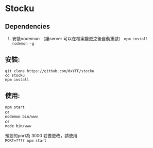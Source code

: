 # Stocku

## Dependencies
1. 安裝nodemon （讓server 可以在檔案變更之後自動重啟）
`npm install nodemon -g`

## 安裝:
`git clone https://github.com/0xYTF/stocku`
<br>
`cd stocku`
<br>
`npm install`

## 使用:
`npm start`
<br>or<br>
`nodemon bin/www`
<br>or<br>
`node bin/www`




預設的port為 3000
若要更改，請使用
<br>
`PORT=???? npm start`


